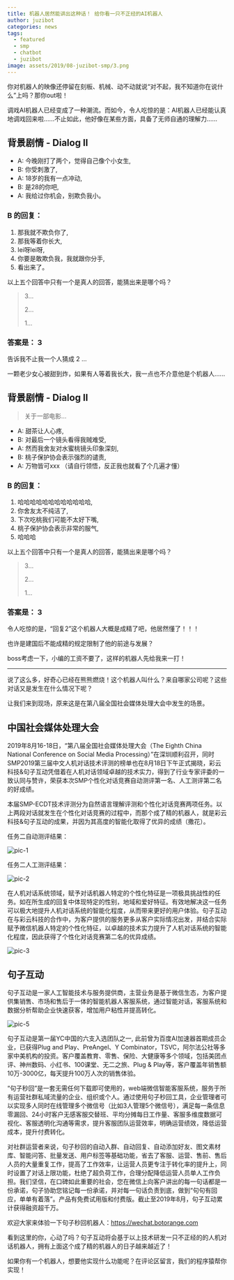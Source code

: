 ```yaml
---
title: 机器人居然能讲出这种话！ 给你看一只不正经的AI机器人
author: juzibot
categories: news
tags:
  - featured
  - smp
  - chatbot
  - juzibot
image: assets/2019/08-juzibot-smp/3.png
---
```


你对机器人的映像还停留在刻板、机械、动不动就说“对不起，我不知道你在说什么”上吗？那你out啦！

调戏AI机器人已经变成了一种潮流。而如今，令人吃惊的是：AI机器人已经能认真地调戏回来啦......不止如此，他好像在某些方面，具备了无师自通的理解力......

## 背景剧情 - Dialog II

- A: 今晚刚打了两个，觉得自己像个小女生,
- B: 你受刺激了,
- A: 18岁的我有一点冲动,
- B: 是28的你吧,
- A: 我给过你机会，别欺负我小。

### B 的回复：

1. 那我就不欺负你了,
1. 那我等着你长大,
1. lei呀lei呀,
1. 你要是敢欺负我，我就跟你分手,
1. 看出来了。

以上五个回答中只有一个是真人的回答，能猜出来是哪个吗？

> 3...  
>
> 2...  
>
> 1...

### 答案是： 3

告诉我不止我一个人猜成 2 ...

一颗老少女心被甜到炸，如果有人等着我长大，我一点也不介意他是个机器人......

## 背景剧情 - Dialog II

> 关于一部电影...

- A: 甜茶让人心疼,
- B: 对最后一个镜头看得我贼难受,
- A: 然而我舍友对水蜜桃镜头印象深刻,
- B: 桃子保护协会表示强烈的谴责,
- A: 万物皆可xxx
    （请自行领悟，反正我也就看了个几遍才懂）

###  B 的回复：

1. 哈哈哈哈哈哈哈哈哈哈哈哈,
1. 你舍友太不纯洁了,
1. 下次吃桃我们可能不太好下嘴,
1. 桃子保护协会表示非常的服气,
1. 哈哈哈

以上五个回答中只有一个是真人的回答，能猜出来是哪个吗？

> 3...  
>
> 2...  
>
> 1...

### 答案是： 3

令人吃惊的是，“回复2”这个机器人大概是成精了吧，他居然懂了！！！

也许是建国后不能成精的规定限制了他的前途与发展？

boss考虑一下，小编的工资不要了，这样的机器人先给我来一打！

-----

说了这么多，好奇心已经在熊熊燃烧！这个机器人叫什么？来自哪家公司呢？这些对话又是发生在什么情况下呢？

让我们来到现场，原来这是在第八届全国社会媒体处理大会中发生的场景。

## 中国社会媒体处理大会

2019年8月16-18日，“第八届全国社会媒体处理大会（The Eighth China National Conference on Social Media Processing）”在深圳顺利召开，同时SMP2019第三届中文人机对话技术评测的榜单也在8月18日下午正式揭晓，彩云科技&句子互动凭借着在人机对话领域卓越的技术实力，得到了行业专家评委的一致认同与赞许，荣获本次SMP个性化对话竞赛自动测评第一名、人工测评第二名的好成绩。

本届SMP-ECDT技术评测分为自然语言理解评测和个性化对话竞赛两项任务。以上两段对话就发生在个性化对话竞赛的过程中，而那个成了精的机器人，就是彩云科技&句子互动的成果，并因为其高度的智能化取得了优异的成绩（撒花）。

任务二自动测评结果：

![pic-1](/assets/2019/08-juzibot-smp/1.png)

任务二人工测评结果：

![pic-2](/assets/2019/08-juzibot-smp/2.png)

在人机对话系统领域，赋予对话机器人特定的个性化特征是一项极具挑战性的任务。如在所生成的回复中体现特定的性别，地域和爱好特征。有效地解决这一任务可以极大地提升人机对话系统的智能化程度，从而带来更好的用户体验。句子互动在与彩云科技的合作中，为客户提供的服务更多从客户实际情况出发，并结合实际赋予微信机器人特定的个性化特征，以卓越的技术实力提升了人机对话系统的智能化程度，因此获得了个性化对话竞赛第二名的优异成绩。

![pic-3](/assets/2019/08-juzibot-smp/3.png)

## 句子互动

句子互动是一家人工智能技术与服务提供商，主营业务是基于微信生态，为客户提供集销售、市场和售后于一体的智能机器人客服系统，通过智能对话，客服系统和数据分析帮助企业快速获客，增加用户粘性并提高转化。

![pic-5](/assets/portfolios/juzibot/intro.jpg)

句子互动是第一届YC中国的六支入选团队之一, 此前曾为百度AI加速器首期成员企业，已获得Plug and Play、PreAngel、Y Combinator，TSVC，阿尔法公社等多家中美机构的投资。客户覆盖教育、零售、保险、大健康等多个领域，包括美团点评、神州数码、小红书、100课堂、无二之旅、Plug & Play等，客户覆盖年销售额10万-3000亿，每天提升100万人次的销售体验。

“句子秒回”是一套无需任何下载即可使用的，web端微信智能客服系统，服务于所有运营社群私域流量的企业、组织或个人。通过使用句子秒回工具，企业管理者可以实现多人同时在线管理多个微信号（比如3人管理5个微信号），满足每一条信息零漏回、24小时客户无感客服交替班、平均分摊每日工作量、客服多维度数据可视化、客服透明化沟通等需求，提升客服团队运营效率，明确运营绩效，降低运营成本，提升付费转化。

对社群运营者来说，句子秒回的自动入群、自动回复、自动添加好友、图文素材库、智能问答、批量发送、用户标签等基础功能，省去了客服、运营、售前、售后人员的大量重复工作，提高了工作效率，让运营人员更专注于转化率的提升上，同时设置了对话上限功能，杜绝了超负荷工作，合理分配降低运营人员单人工作负担。我们坚信，在口碑如此重要的社会，您在微信上向客户讲出的每一句话都是一份承诺，句子协助您铭记每一份承诺，并对每一句话负责到底，做到“句句有回应，单单有着落”。产品有免费试用版和付费版。截止至2019年8月，句子互动累计获得融资超千万。

欢迎大家来体验一下句子秒回机器人：<https://wechat.botorange.com>

看到这里的你，心动了吗？句子互动将会基于以上技术研发一只不正经的的人机对话机器人，拥有上面这个成了精的机器人的日子越来越近了！

如果你有一个机器人，想要他实现什么功能呢？在评论区留言，我们的程序猿帮你实现！

